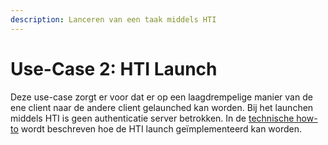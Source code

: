 ```yaml
---
description: Lanceren van een taak middels HTI
---
```


# Use-Case 2: HTI Launch

Deze use-case zorgt er voor dat er op een laagdrempelige manier van de ene client naar de andere client gelaunched kan worden. Bij het launchen middels HTI is geen authenticatie server betrokken. In de [technische how-to](../../technische-howto/launchen/hti.md) wordt beschreven hoe de HTI launch geïmplementeerd kan worden.



